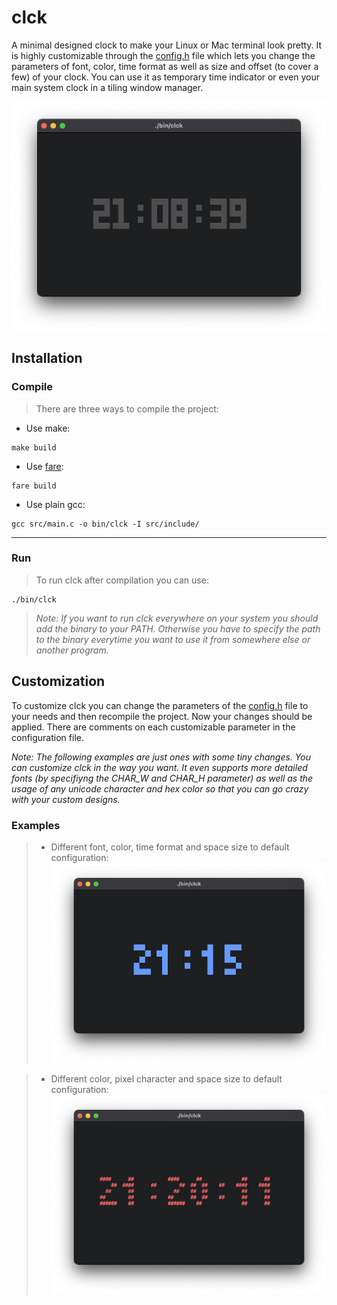 # clck
A minimal designed clock to make your Linux or Mac terminal look pretty. It is highly customizable through the [config.h](https://github.com/Flederossi/clck/blob/main/src/include/config.h) file which lets you change the parameters of font, color, time format as well as size and offset (to cover a few) of your clock. You can use it as temporary time indicator or even your main system clock in a tiling window manager.

![Alt Text](https://github.com/Flederossi/clck/blob/main/assets/screen-1.png)

## Installation
### Compile
> There are three ways to compile the project:

- Use make:
```
make build
```

- Use [fare](https://github.com/Flederossi/fare/):
```
fare build
```

- Use plain gcc:
```
gcc src/main.c -o bin/clck -I src/include/
```
---
### Run
> To run clck after compilation you can use:
```
./bin/clck
```
> *Note: If you want to run clck everywhere on your system you should add the binary to your PATH. Otherwise you have to specify the path to the binary everytime you want to use it from somewhere else or another program.*

## Customization

To customize clck you can change the parameters of the [config.h](https://github.com/Flederossi/clck/blob/main/src/include/config.h) file to your needs and then recompile the project. Now your changes should be applied. There are comments on each customizable parameter in the configuration file.

*Note: The following examples are just ones with some tiny changes. You can customize clck in the way you want. It even supports more detailed fonts (by specifiyng the CHAR_W and CHAR_H parameter) as well as the usage of any unicode character and hex color so that you can go crazy with your custom designs.*

### Examples
> - Different font, color, time format and space size to default configuration:
> ![Alt Text](https://github.com/Flederossi/clck/blob/main/assets/screen-2.png)

> - Different color, pixel character and space size to default configuration:
> ![Alt Text](https://github.com/Flederossi/clck/blob/main/assets/screen-3.png)
